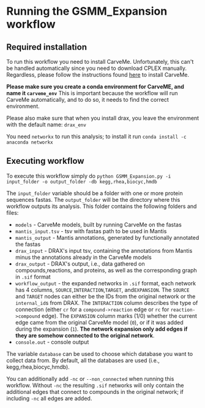 # Running the GSMM_Expansion workflow


## Required installation

To run this workflow you need to install CarveMe. Unfortunately, this can't be handled automatically since you need to download CPLEX manually.
Regardless, please follow the instructions found [here](https://carveme.readthedocs.io/en/latest/installation.html) to install CarveMe.

**Please make sure you create a conda environment for CarveME, and name it `carveme_env`**
This is important because the workflow will run CarveMe automatically, and to do so, it needs to find the correct environment.

Please also make sure that when you install drax, you leave the environment with the default name: `drax_env`

You need `networkx` to run this analysis; to install it run `conda install -c anaconda networkx` 

## Executing workflow

To execute this workflow simply do `python GSMM_Expansion.py -i input_folder -o output_folder -db kegg,rhea,biocyc,hmdb`

The `input_folder` variable should be a folder with one or more protein sequences fastas. 
The `output_folder` will be the directory where this workflow outputs its analysis. This folder contains the following folders and files:
- `models` - CarveMe models, built by running CarveMe on the fastas
- `mantis_input.tsv` - tsv with fastas path to be used in Mantis
- `mantis_output` - Mantis annotations, generated by functionally annotated the fastas
- `drax_input` - DRAX's input tsv, containing the annotations from Mantis minus the annotations already in the CarveMe models
- `drax_output` - DRAX's output, i.e., data gathered on compounds,reactions, and proteins, as well as the corresponding graph in `.sif` format 
- `workflow_output` - the expanded networks in `.sif` format, each network has 4 columns, `SOURCE`,`INTERACTION`,`TARGET`, and`EXPANSION`. The `SOURCE` and `TARGET` nodes can either be the IDs from the original network or the `internal_id`s from DRAX. The `INTERACTION` column describes the type of connection (either `cr` for a `compound->reaction` edge or `rc` for `reaction->compound` edge). The `EXPANSION` column marks (1/0) whether the current edge came from the original CarveMe model (`0`), or if it was added during the expansion (`1`). **The network expansion only add edges if they are somehow connected to the original network**.
- `console.out` - console output

The variable `database` can be used to choose which database you want to collect data from. By default, all the databases are used (i.e., kegg,rhea,biocyc,hmdb).

You can additionally add `-nc` or `--non_connected` when running this workflow. Without `-nc` the resulting `.sif` networks will only contain the additional edges that connect to compounds in the original network; if including `-nc` all edges are added.